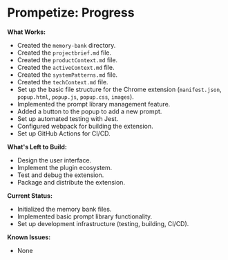# Prompetize: Progress

**What Works:**

*   Created the `memory-bank` directory.
*   Created the `projectbrief.md` file.
*   Created the `productContext.md` file.
*   Created the `activeContext.md` file.
*   Created the `systemPatterns.md` file.
*   Created the `techContext.md` file.
*   Set up the basic file structure for the Chrome extension (`manifest.json`, `popup.html`, `popup.js`, `popup.css`, `images`).
*   Implemented the prompt library management feature.
*   Added a button to the popup to add a new prompt.
*   Set up automated testing with Jest.
*   Configured webpack for building the extension.
*   Set up GitHub Actions for CI/CD.

**What's Left to Build:**

*   Design the user interface.
*   Implement the plugin ecosystem.
*   Test and debug the extension.
*   Package and distribute the extension.

**Current Status:**

*   Initialized the memory bank files.
*   Implemented basic prompt library functionality.
*   Set up development infrastructure (testing, building, CI/CD).

**Known Issues:**

*   None
